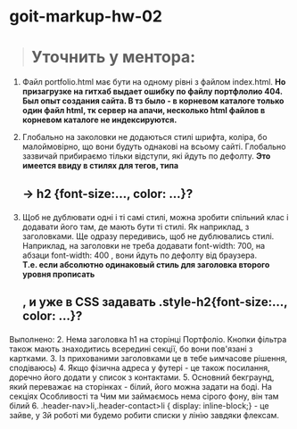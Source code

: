 # goit-markup-hw-02
> # Уточнить у ментора:

1. Файл portfolio.html має бути на одному рівні з файлом index.html.
**Но призагрузке на гитхаб выдает ошибку по файлу портфлолио 404. Был опыт создания сайта. В тз было - в корневом каталоге только один файл html, тк сервер на апачи, несколько html  файлов в корневом каталоге не индексируются.**

7. Глобально на заколовки не додаються стилі шрифта, коліра, бо малоймовірно, що вони будуть однакові на всьому сайті. Глобально зазвичай прибираємо тільки відступи, які йдуть по дефолту.
**Это имеется ввиду в стилях для тегов, типа <h2> -> h2 {font-size:..., color: ...}?**
8. Щоб не дублювати одні і ті самі стилі, можна зробити спільний клас і додавати його там, де мають бути ті стилі. Як наприклад, з заголовками. Ще  одразу передивись, щоб не дублювались стилі. Наприклад, на заголовки не треба додавати font-width: 700, на абзаци font-width: 400 , вони йдуть по дефолту від браузера.  
**Т.е. если абсолютно одинаковый стиль для заголовка второго уровня прописать  <h2 class="style-h2">, и уже в CSS задавать .style-h2{font-size:..., color: ...}?**

Выполнено:
2. Нема заголовка h1 на сторінці Портфоліо.  Кнопки фільтра також мають знаходитись всередині секції, бо вони пов'язані з картками.
3. Із прихованими заголовками це в тебе ьимчасове рішення, сподіваюсь)
4. Якщо фізична адреса у футері - це також посилання, доречно його додати у список з контактами.
5. Основний бекграунд, який переважає на сторінках - білий, його можна задати на боді. На секціях Особливості та Чим ми займаємось нема сірого фону, він там білий
6. .header-nav>li,.header-contact>li { display: inline-block;}  - це зайве, у 3й роботі ми будемо робити списки у лінію завдяки флексам.
